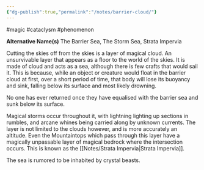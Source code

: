 ```yaml
---
{"dg-publish":true,"permalink":"/notes/barrier-cloud/"}
---
```


#magic #cataclysm #phenomenon

**Alternative Name(s)**
The Barrier Sea, The Storm Sea, Strata Impervia

Cutting the skies off from the skies is a layer of magical cloud. An unsurvivable layer that appears as a floor to the world of the skies. It is made of cloud and acts as a sea, although there is few crafts that would sail it. This is because, while an object or creature would float in the barrier cloud at first, over a short period of time, that body will lose its buoyancy and sink, falling below its surface and most likely drowning. 

No one has ever returned once they have equalised with the barrier sea and sunk below its surface. 

Magical storms occur throughout it, with lightning lighting up sections in rumbles, and arcane whines being carried along by unknown currents. The layer is not limited to the clouds however, and is more accurately an altitude. Even the Mountaintops which pass through this layer have a magically unpassable layer of magical bedrock where the intersection occurs. This is known as the [[Notes/Strata Impervia\|Strata Impervia]]. 

The sea is rumored to be inhabited by crystal beasts.